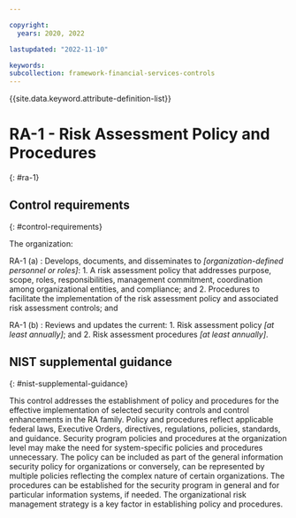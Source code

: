 ```yaml
---

copyright:
  years: 2020, 2022

lastupdated: "2022-11-10"

keywords: 
subcollection: framework-financial-services-controls
---
```


{{site.data.keyword.attribute-definition-list}}

               
# RA-1 - Risk Assessment Policy and Procedures
{: #ra-1}

## Control requirements
{: #control-requirements}

The organization:

RA-1 (a)
    : Develops, documents, and disseminates to _[organization-defined personnel or roles]_:
      1. A risk assessment policy that addresses purpose, scope, roles, responsibilities, management commitment, coordination among organizational entities, and compliance; and
      2. Procedures to facilitate the implementation of the risk assessment policy and associated risk assessment controls; and

RA-1 (b)
    : Reviews and updates the current:
      1. Risk assessment policy _[at least annually]_; and
      2. Risk assessment procedures _[at least annually]_.

## NIST supplemental guidance
{: #nist-supplemental-guidance}

This control addresses the establishment of policy and procedures for the effective implementation of selected security controls and control enhancements in the RA family. Policy and procedures reflect applicable federal laws, Executive Orders, directives, regulations, policies, standards, and guidance. Security program policies and procedures at the organization level may make the need for system-specific policies and procedures unnecessary. The policy can be included as part of the general information security policy for organizations or conversely, can be represented by multiple policies reflecting the complex nature of certain organizations. The procedures can be established for the security program in general and for particular information systems, if needed. The organizational risk management strategy is a key factor in establishing policy and procedures.






